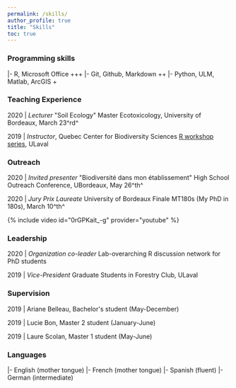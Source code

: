 ```yaml
---
permalink: /skills/
author_profile: true
title: "Skills"
toc: true
---
```


### <i class="fas fa-laptop-code"></i> Programming skills
|- R, Microsoft Office +++
|- Git, Github, Markdown ++
|- Python, ULM, Matlab, ArcGIS +

### <i class="fas fa-chalkboard-teacher"></i> Teaching Experience

2020 | _Lecturer_ "Soil Ecology" Master Ecotoxicology, University of Bordeaux, March 23^rd^ 

2019 | _Instructor_, Quebec Center for Biodiversity Sciences [R workshop series](https://wiki.qcbs.ca/r), ULaval

### <i class="fas fa-comments"></i> Outreach

2020 | _Invited presenter_ "Biodiversité dans mon établissement" High School Outreach Conference, UBordeaux, May 26^th^

2020 | _Jury Prix Laureate_ University of Bordeaux Finale MT180s (My PhD in 180s), March 10^th^

{% include video id="0rGPKait_-g" provider="youtube" %}


### <i class="fas fa-users"></i> Leadership 

2020 | _Organization co-leader_ Lab-overarching R discussion network for PhD students

2019 | _Vice-President_ Graduate Students in Forestry Club, ULaval

### <i class="fas fa-user-graduate"></i> Supervision

2019 | Ariane Belleau, Bachelor's student (May-December)

2019 | Lucie Bon, Master 2 student (January-June)

2019 | Laure Scolan, Master 1 student (May-June)

### <i class="fas fa-globe-europe"></i> Languages

|- English (mother tongue)
|- French (mother tongue)
|- Spanish (fluent)
|- German (intermediate)
